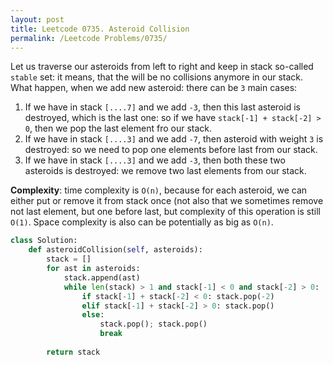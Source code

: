 ```yaml
---
layout: post
title: Leetcode 0735. Asteroid Collision
permalink: /Leetcode Problems/0735/
---
```


Let us traverse our asteroids from left to right and keep in stack so-called `stable` set: it means, that the will be no collisions anymore in our stack. What happen, when we add new asteroid: there can be `3` main cases:

1. If we have in stack `[....7]` and we add `-3`, then this last asteroid is destroyed, which is the last one: so if we have `stack[-1] + stack[-2] > 0`, then we pop the last element fro our stack.
2. If we have in stack `[....3]` and we add `-7`, then asteroid with weight `3` is destroyed: so we need to pop one elements before last from our stack.
3. If we have in stack `[....3]` and we add `-3`, then both these two asteroids is destroyed: we remove two last elements from our stack.

**Complexity**: time complexity is `O(n)`, because for each asteroid, we can either put or remove it from stack once (not also that we sometimes remove not last element, but one before last, but complexity of this operation is still `O(1)`. Space complexity is also can be potentially as big as `O(n)`.

```python
class Solution:
    def asteroidCollision(self, asteroids):
        stack = []
        for ast in asteroids:
            stack.append(ast)
            while len(stack) > 1 and stack[-1] < 0 and stack[-2] > 0:
                if stack[-1] + stack[-2] < 0: stack.pop(-2)
                elif stack[-1] + stack[-2] > 0: stack.pop()
                else:
                    stack.pop(); stack.pop()
                    break
        
        return stack
```